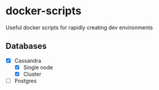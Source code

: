 # docker-scripts

Useful docker scripts for rapidly creating dev environments

## Databases

- [x] Cassandra
  - [x] Single node
  - [x] Cluster
- [ ] Postgres
